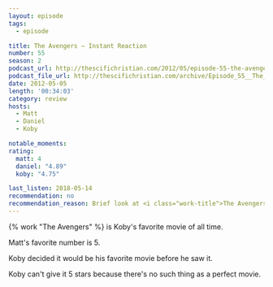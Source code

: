 ```yaml
---
layout: episode
tags:
  - episode

title: The Avengers – Instant Reaction
number: 55
season: 2
podcast_url: http://thescifichristian.com/2012/05/episode-55-the-avengers-instant-reaction/
podcast_file_url: http://thescifichristian.com/archive/Episode_55__The_Avengers_–_Instant_R.mp3
date: 2012-05-05
length: '00:34:03'
category: review
hosts:
  - Matt
  - Daniel
  - Koby

notable_moments:
rating:
  matt: 4
  daniel: "4.89"
  koby: "4.75"

last_listen: 2018-05-14
recommendation: no
recommendation_reason: Brief look at <i class="work-title">The Avengers</i>
---
```

{% work "The Avengers" %} is Koby's favorite movie of all time. 

Matt's favorite number is 5.

Koby decided it would be his favorite movie before he saw it.

Koby can't give it 5 stars because there's no such thing as a perfect movie.